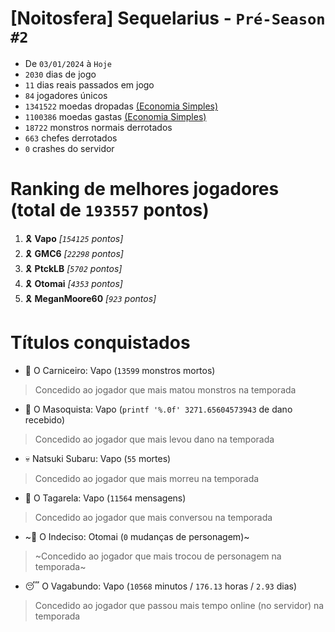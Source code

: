 # [Noitosfera] Sequelarius - `Pré-Season #2`
- De `03/01/2024` à `Hoje`
- `2030` dias de jogo
- `11` dias reais passados em jogo
- `84` jogadores únicos
- `1341522` moedas dropadas [(Economia Simples)](https://github.com/otomay/Economia-Simples)
- `1100386` moedas gastas [(Economia Simples)](https://github.com/otomay/Economia-Simples)
- `18722` monstros normais derrotados
- `663` chefes derrotados
- `0` crashes do servidor

# Ranking de melhores jogadores (total de `193557` pontos)
1. 🎗️ **Vapo** *[`154125` pontos]*
2. 🎗️ **GMC6** *[`22298` pontos]*
3. 🎗️ **PtckLB** *[`5702` pontos]*
4. 🎗️ **Otomai** *[`4353` pontos]*
5. 🎗️ **MeganMoore60** *[`923` pontos]*

# Títulos conquistados
- 👹 O Carniceiro: Vapo (`13599` monstros mortos)
> Concedido ao jogador que mais matou monstros na temporada
- 🥵 O Masoquista: Vapo (`printf '%.0f' 3271.65604573943` de dano recebido)
> Concedido ao jogador que mais levou dano na temporada
- 💀 Natsuki Subaru: Vapo (`55` mortes)
> Concedido ao jogador que mais morreu na temporada
- 🦜 O Tagarela: Vapo (`11564` mensagens)
> Concedido ao jogador que mais conversou na temporada
- ~🤔 O Indeciso: Otomai (`0` mudanças de personagem)~
> ~Concedido ao jogador que mais trocou de personagem na temporada~
- 😴 O Vagabundo: Vapo (`10568` minutos / `176.13` horas / `2.93` dias)
> Concedido ao jogador que passou mais tempo online (no servidor) na temporada
